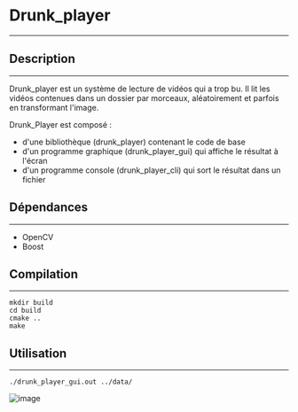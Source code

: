 # Drunk_player
***
## Description
***
Drunk_player est un système de lecture de vidéos qui a trop bu.
Il lit les vidéos contenues dans un dossier par morceaux, aléatoirement et parfois en transformant l'image.

Drunk_Player est composé :

* d'une bibliothèque (drunk_player) contenant le code de base
* d'un programme graphique (drunk_player_gui) qui affiche le résultat à l'écran
* d'un programme console (drunk_player_cli) qui sort le résultat dans un fichier

## Dépendances
***
* OpenCV
* Boost

## Compilation
***
```
mkdir build
cd build
cmake ..
make
```
## Utilisation
***
```
./drunk_player_gui.out ../data/
```
![image](drunk_player_gui.png)